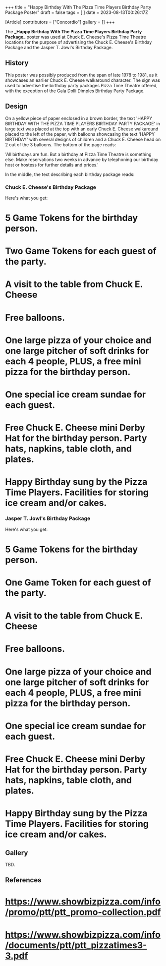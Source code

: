 +++
title = "Happy Birthday With The Pizza Time Players Birthday Party Package Poster"
draft = false
tags = [ ]
date = 2023-08-13T00:26:17Z

[Article]
contributors = ["Concordio"]
gallery = []
+++

The **_Happy Birthday With The Pizza Time Players Birthday Party Package**_ poster was used at Chuck E. Cheese's Pizza Time Theatre locations for the purpose of advertising the Chuck E. Cheese's Birthday Package and the Jasper T. Jowl's Birthday Package.

## History ##
This poster was possibly produced from the span of late 1978 to 1981, as it showcases an earlier Chuck E. Cheese walkaround character. The sign was used to advertise the birthday party packages Pizza Time Theatre offered, with the exception of the Gala Dolli Dimples Birthday Party Package. 

## Design ##
On a yellow piece of paper enclosed in a brown border, the text 'HAPPY BIRTHDAY WITH THE PIZZA TIME PLAYERS BIRTHDAY PARTY PACKAGE' in large text was placed at the top with an early Chuck E. Cheese walkaround placed to the left of the paper, with balloons showcasing the text 'HAPPY BIRTHDAY' with several designs of children and a Chuck E. Cheese head on 2 out of the 3 balloons. The bottom of the page reads:


'All birthdays are fun. But a birthday at Pizza Time Theatre is something else. Make reservations two weeks in advance by telephoning our birthday host or hostess for further details and prices.' 


In the middle, the text describing each birthday package reads: 

### Chuck E. Cheese's Birthday Package ###
Here's what you get:

# 5 Game Tokens for the birthday person.
# Two Game Tokens for each guest of the party.
# A visit to the table from Chuck E. Cheese
# Free balloons. 
# One large pizza of your choice and one large pitcher of soft drinks for each 4 people, PLUS, a free mini pizza for the birthday person.
# One special ice cream sundae for each guest.
# Free Chuck E. Cheese mini Derby Hat for the birthday person. Party hats, napkins, table cloth, and plates.
# Happy Birthday sung by the Pizza Time Players. Facilities for storing ice cream and/or cakes.

### Jasper T. Jowl's Birthday Package ###
Here's what you get:

# 5 Game Tokens for the birthday person.
# One Game Token for each guest of the party.
# A visit to the table from Chuck E. Cheese
# Free balloons. 
# One large pizza of your choice and one large pitcher of soft drinks for each 4 people, PLUS, a free mini pizza for the birthday person.
# One special ice cream sundae for each guest.
# Free Chuck E. Cheese mini Derby Hat for the birthday person. Party hats, napkins, table cloth, and plates.
# Happy Birthday sung by the Pizza Time Players. Facilities for storing ice cream and/or cakes.

## Gallery ##
TBD.

## References ##

# https://www.showbizpizza.com/info/promo/ptt/ptt_promo-collection.pdf
# https://www.showbizpizza.com/info/documents/ptt/ptt_pizzatimes3-3.pdf
